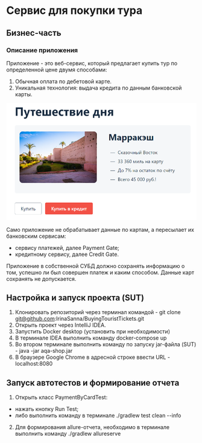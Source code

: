 # Сервис для покупки тура

## Бизнес-часть

### Описание приложения

Приложение - это веб-сервис, который предлагает купить тур по определенной цене двумя способами:

1. Обычная оплата по дебетовой карте.
2. Уникальная технология: выдача кредита по данным банковской карты.

![StartPage.png](StartPage.png)

Само приложение не обрабатывает данные по картам, а пересылает их банковским сервисам:
* сервису платежей, далее Payment Gate;
* кредитному сервису, далее Credit Gate.

Приложение в собственной СУБД должно сохранять информацию о том, успешно ли был совершен платеж и каким способом.
Данные карт сохранять не допускается.

## Настройка и запуск проекта (SUT)

1. Клонировать репозиторий через терминал командой - git clone git@github.com:IrinaSanna/BuyingTouristTickets.git
2. Открыть проект через IntelliJ IDEA.
3. Запустить Docker desktop (установить при необходимости)
4. В терминале IDEA выполнить команду docker-compose up
5. Во втором терминале выполнить команду по запуску jar-файла (SUT) - java -jar aqa-shop.jar
6. В браузере Google Chrome в адресной строке ввести URL - localhost:8080

## Запуск автотестов и формирование отчета

1. Открыть класс PaymentByCardTest:
* нажать кнопку Run Test;
* либо выполнить команду в терминале ./gradlew test clean --info
2. Для формирования allure-отчета, необходимо в терминале выполнить команду ./gradlew allureserve